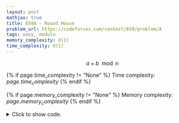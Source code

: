 ```yaml
---
layout: post
mathjax: true
title: 659A - Round House
problem_url: https://codeforces.com/contest/659/problem/A
tags: easy, modulo
memory_complexity: O(1)
time_complexity: O(1)
---
```


$$ a + b \mod n$$


{% if page.time_complexity != "None" %}
Time complexity: ${{ page.time_complexity }}$
{% endif %}

{% if page.memory_complexity != "None" %}
Memory complexity: ${{ page.memory_complexity }}$
{% endif %}

<details>
<summary>
<p style="display:inline">Click to show code.</p>
</summary>
```cpp
{% raw %}
using namespace std;
using ll = long long;
using ii = pair<int, int>;
using vi = vector<int>;
int main(void)
{
    ios::sync_with_stdio(false), cin.tie(NULL);
    int n, a, b;
    cin >> n >> a >> b;
    cout << (((a - 1 + b) % n) + n) % n + 1 << endl;
    return 0;
}

{% endraw %}
```
</details>

